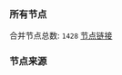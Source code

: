 ### 所有节点
合并节点总数: `1428`
[节点链接](https://raw.githubusercontent.com/rzhy1/11/master/sub/sub_merge_base64.txt)

### 节点来源
